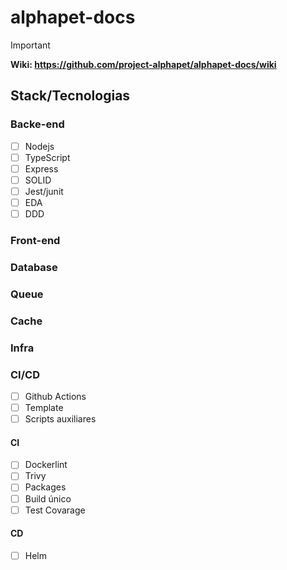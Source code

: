 # alphapet-docs

> [!IMPORTANT]
> **Wiki: https://github.com/project-alphapet/alphapet-docs/wiki**

## Stack/Tecnologias

### Backe-end 

- [ ] Nodejs
- [ ] TypeScript 
- [ ] Express 
- [ ] SOLID
- [ ] Jest/junit
- [ ] EDA 
- [ ] DDD  

### Front-end 
### Database 
### Queue
### Cache 
### Infra 

### CI/CD 
- [ ] Github Actions 
- [ ] Template
- [ ] Scripts auxiliares 

#### CI
- [ ] Dockerlint
- [ ] Trivy 
- [ ] Packages 
- [ ] Build único 
- [ ] Test Covarage

#### CD 
- [ ] Helm 




